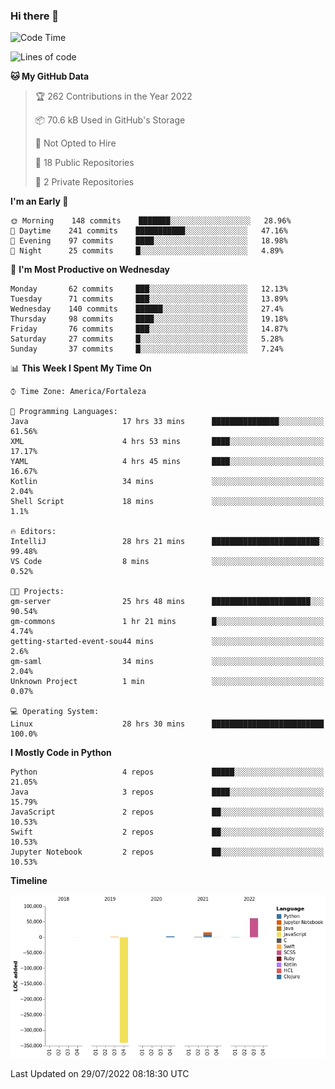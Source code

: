 ### Hi there 👋

<!--
**samuelpsouza/samuelpsouza** is a ✨ _special_ ✨ repository because its `README.md` (this file) appears on your GitHub profile.

Here are some ideas to get you started:

- 🔭 I’m currently working on ...
- 🌱 I’m currently learning ...
- 👯 I’m looking to collaborate on ...
- 🤔 I’m looking for help with ...
- 💬 Ask me about ...
- 📫 How to reach me: ...
- 😄 Pronouns: ...
- ⚡ Fun fact: ...
-->

<!--START_SECTION:waka-->
![Code Time](http://img.shields.io/badge/Code%20Time-0%20secs-blue)

![Lines of code](https://img.shields.io/badge/From%20Hello%20World%20I%27ve%20Written--257%20Thousand%20lines%20of%20code-blue)

**🐱 My GitHub Data** 

> 🏆 262 Contributions in the Year 2022
 > 
> 📦 70.6 kB Used in GitHub's Storage 
 > 
> 🚫 Not Opted to Hire
 > 
> 📜 18 Public Repositories 
 > 
> 🔑 2 Private Repositories  
 > 
**I'm an Early 🐤** 

```text
🌞 Morning    148 commits    ███████░░░░░░░░░░░░░░░░░░   28.96% 
🌆 Daytime    241 commits    ███████████░░░░░░░░░░░░░░   47.16% 
🌃 Evening    97 commits     ████░░░░░░░░░░░░░░░░░░░░░   18.98% 
🌙 Night      25 commits     █░░░░░░░░░░░░░░░░░░░░░░░░   4.89%

```
📅 **I'm Most Productive on Wednesday** 

```text
Monday       62 commits     ███░░░░░░░░░░░░░░░░░░░░░░   12.13% 
Tuesday      71 commits     ███░░░░░░░░░░░░░░░░░░░░░░   13.89% 
Wednesday    140 commits    ██████░░░░░░░░░░░░░░░░░░░   27.4% 
Thursday     98 commits     ████░░░░░░░░░░░░░░░░░░░░░   19.18% 
Friday       76 commits     ███░░░░░░░░░░░░░░░░░░░░░░   14.87% 
Saturday     27 commits     █░░░░░░░░░░░░░░░░░░░░░░░░   5.28% 
Sunday       37 commits     █░░░░░░░░░░░░░░░░░░░░░░░░   7.24%

```


📊 **This Week I Spent My Time On** 

```text
⌚︎ Time Zone: America/Fortaleza

💬 Programming Languages: 
Java                     17 hrs 33 mins      ███████████████░░░░░░░░░░   61.56% 
XML                      4 hrs 53 mins       ████░░░░░░░░░░░░░░░░░░░░░   17.17% 
YAML                     4 hrs 45 mins       ████░░░░░░░░░░░░░░░░░░░░░   16.67% 
Kotlin                   34 mins             ░░░░░░░░░░░░░░░░░░░░░░░░░   2.04% 
Shell Script             18 mins             ░░░░░░░░░░░░░░░░░░░░░░░░░   1.1%

🔥 Editors: 
IntelliJ                 28 hrs 21 mins      ████████████████████████░   99.48% 
VS Code                  8 mins              ░░░░░░░░░░░░░░░░░░░░░░░░░   0.52%

🐱‍💻 Projects: 
gm-server                25 hrs 48 mins      ██████████████████████░░░   90.54% 
gm-commons               1 hr 21 mins        █░░░░░░░░░░░░░░░░░░░░░░░░   4.74% 
getting-started-event-sou44 mins             ░░░░░░░░░░░░░░░░░░░░░░░░░   2.6% 
gm-saml                  34 mins             ░░░░░░░░░░░░░░░░░░░░░░░░░   2.04% 
Unknown Project          1 min               ░░░░░░░░░░░░░░░░░░░░░░░░░   0.07%

💻 Operating System: 
Linux                    28 hrs 30 mins      █████████████████████████   100.0%

```

**I Mostly Code in Python** 

```text
Python                   4 repos             █████░░░░░░░░░░░░░░░░░░░░   21.05% 
Java                     3 repos             ████░░░░░░░░░░░░░░░░░░░░░   15.79% 
JavaScript               2 repos             ██░░░░░░░░░░░░░░░░░░░░░░░   10.53% 
Swift                    2 repos             ██░░░░░░░░░░░░░░░░░░░░░░░   10.53% 
Jupyter Notebook         2 repos             ██░░░░░░░░░░░░░░░░░░░░░░░   10.53%

```


**Timeline**

![Chart not found](https://raw.githubusercontent.com/samuelpsouza/samuelpsouza/main/charts/bar_graph.png) 


 Last Updated on 29/07/2022 08:18:30 UTC
<!--END_SECTION:waka-->